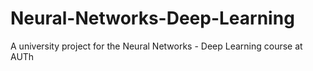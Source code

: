 # Neural-Networks-Deep-Learning
A university project for the Neural Networks - Deep Learning course at AUTh

